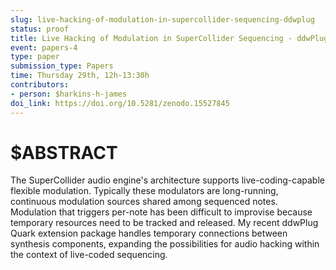 ```yaml
---
slug: live-hacking-of-modulation-in-supercollider-sequencing-ddwplug
status: proof
title: Live Hacking of Modulation in SuperCollider Sequencing - ddwPlug
event: papers-4
type: paper
submission_type: Papers
time: Thursday 29th, 12h-13:30h
contributors:
- person: $harkins-h-james
doi_link: https://doi.org/10.5281/zenodo.15527845
---
```


# $ABSTRACT

The SuperCollider audio engine's architecture supports
live-coding-capable flexible modulation. Typically these modulators
are long-running, continuous modulation sources shared among
sequenced notes. Modulation that triggers per-note has been
difficult to improvise because temporary resources need to be
tracked and released. My recent ddwPlug Quark extension package
handles temporary connections between synthesis components,
expanding the possibilities for audio hacking within the context of
live-coded sequencing.



